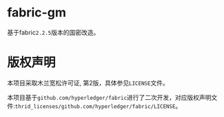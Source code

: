 fabric-gm
============================

基于fabric`2.2.5`版本的国密改造。


# 版权声明
本项目采取木兰宽松许可证, 第2版，具体参见`LICENSE`文件。

本项目基于`github.com/hyperledger/fabric`进行了二次开发，对应版权声明文件:`thrid_licenses/github.com/hyperledger/fabric/LICENSE`。